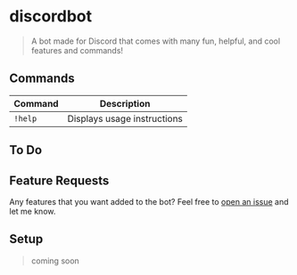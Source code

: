 # discordbot
> A bot made for Discord that comes with many fun, helpful, and cool features and commands!

## Commands
| Command | Description
|---------|-------------|
| `!help` | Displays usage instructions|

## To Do

## Feature Requests
Any features that you want added to the bot? Feel free to [open an issue](https://github.com/lokhinw/discordbot/issues/new) and let me know.
## Setup
> coming soon

